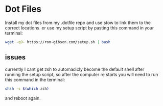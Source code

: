 # Dot Files

Install my dot files from my .dotfile repo and use stow to link them to the correct locations.
or use my setup script by pasting this command in your terminal:

```bash
wget -qO- https://ron-gibson.com/setup.sh | bash
```

## issues

currently I cant get zsh to automadicly become the default shell after running the setup script, so after the computer re starts you will need to run this command in the terminal:

```bash
chsh -s $(which zsh)
```

and reboot again.
